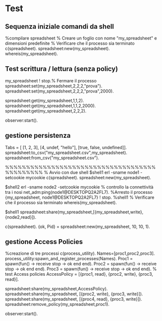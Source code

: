 # Test

## Sequenza iniziale comandi da shell

%compilare spreadsheet % Creare un foglio con nome "my_spreadsheet" e dimensioni predefinite % Verificare che il processo sia terminato
c(spreadsheet).
spreadsheet:new(my_spreadsheet).
whereis(my_spreadsheet).

## Test scrittura / lettura (senza policy)

my_spreadsheet ! stop.% Fermare il processo
spreadsheet:set(my_spreadsheet,2,2,2,"prova").
spreadsheet:set(my_spreadsheet,2,2,2,"prova",2000).

spreadsheet:get(my_spreadsheet,1,1,2).
spreadsheet:get(my_spreadsheet,1,1,2,2000).
spreadsheet:get(my_spreadsheet,2,2,2).

observer:start().

## gestione persistenza

Tabs = [    [1, 2, 3],    [4, undef, "hello"],    [true, false, undefined]].
spreadsheet:to_csv("my_spreadsheet.csv",my_spreadsheet).
spreadsheet:from_csv("my_spreadsheet.csv").

%%%%%%%%%%%%%%%%%%%%%%%%%%%%%%%%%%%%%%%%%%%%%
% Avvio con due shell
$shell1
erl -sname node1 -setcookie mycookie
c(spreadsheet).
spreadsheet:new(my_spreadsheet).

$shell2
erl -sname node2 -setcookie mycookie
% controllo la connettività tra i nosi
net_adm:ping(node1@DESKTOPQ2A2FL7).
%Arresto il processo
{my_spreadsheet, node1@DESKTOPQ2A2FL7} ! stop.
%shell1
% Verificare che il processo sia terminato
whereis(my_spreadsheet).

$shell1
spreadsheet:share(my_spreadsheet,[{my_spreadsheet,write},{node2,read}]).

c(spreadsheet).
{ok, Pid} = spreadsheet:new(my_spreadsheet, 10, 10, 1).

## gestione Access Policies

%creazione di tre processi
c(process_utility).
Names=[proc1,proc2,proc3].
process_utility:spawn_and_register_processes(Names).
Proc1 = spawn(fun() -> receive stop -> ok end end).
Proc2 = spawn(fun() -> receive stop -> ok end end).
Proc3 = spawn(fun() -> receive stop -> ok end end).
% test Access policies
AccessPolicy = [{proc1, read}, {proc2, write}, {proc3, read}].

spreadsheet:share(my_spreadsheet,AccessPolicy).
spreadsheet:share(my_spreadsheet, [{proc2, write}, {proc3, write}]).
spreadsheet:share(my_spreadsheet, [{proc4, read}, {proc3, write}]).
spreadsheet:remove_policy(my_spreadsheet,proc1).


observer:start().
